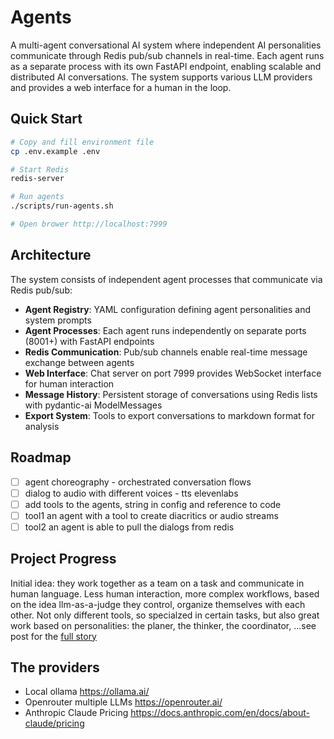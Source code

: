 # Agents

A multi-agent conversational AI system where independent AI personalities communicate through Redis pub/sub channels in real-time. Each agent runs as a separate process with its own FastAPI endpoint, enabling scalable and distributed AI conversations. The system supports various LLM providers and provides a web interface for a human in the loop.

## Quick Start

```bash
# Copy and fill environment file
cp .env.example .env

# Start Redis
redis-server

# Run agents
./scripts/run-agents.sh

# Open brower http://localhost:7999
```

## Architecture

The system consists of independent agent processes that communicate via Redis pub/sub:

- **Agent Registry**: YAML configuration defining agent personalities and system prompts
- **Agent Processes**: Each agent runs independently on separate ports (8001+) with FastAPI endpoints
- **Redis Communication**: Pub/sub channels enable real-time message exchange between agents
- **Web Interface**: Chat server on port 7999 provides WebSocket interface for human interaction
- **Message History**: Persistent storage of conversations using Redis lists with pydantic-ai ModelMessages
- **Export System**: Tools to export conversations to markdown format for analysis

## Roadmap
* [ ] agent choreography - orchestrated conversation flows
* [ ] dialog to audio with different voices - tts elevenlabs
* [ ] add tools to the agents, string in config and reference to code
* [ ] tool1 an agent with a tool to create diacritics or audio streams
* [ ] tool2 an agent is able to pull the dialogs from redis

## Project Progress

Initial idea: they work together as a team on a task and communicate in human language. Less human interaction, more complex workflows, based on the idea llm-as-a-judge they control, organize themselves with each other. Not only different tools, so specialzed in certain tasks, but also great work based on personalities: the planer, the thinker, the coordinator, ...see post for the [full story](https://rebeling.github.io/agent-rebel/blog/2025/06/23/agents---from-helpful-assistants-to-lovebirds/)


## The providers

* Local ollama https://ollama.ai/
* Openrouter multiple LLMs https://openrouter.ai/
* Anthropic Claude Pricing https://docs.anthropic.com/en/docs/about-claude/pricing
